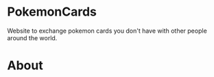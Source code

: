 # PokemonCards
Website to exchange pokemon cards you don't have with other people around the world.
# About
